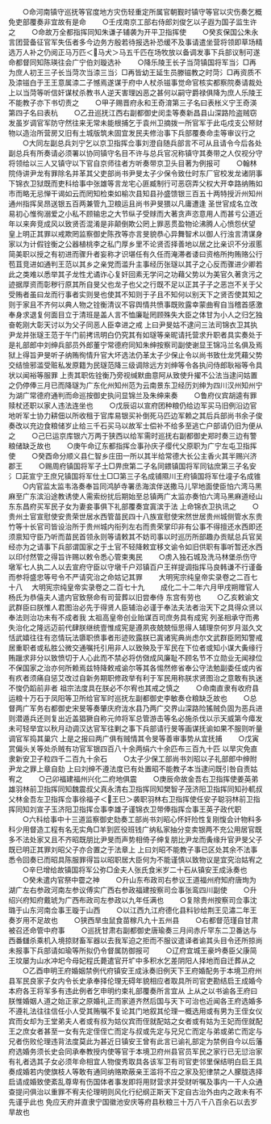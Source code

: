 <!-- { "loadSidebar": true } -->
　　○命河南镇守巡抚等官度地方灾伤轻重定所属官朝觐时镇守等官以灾伤奏乞概免吏部覆奏非宜故有是命
　　○壬戌南京工部右侍郎刘俊乞以子遐为国子监生许之
　　○命故万全都指挥同知朱谦子辅袭为开平卫指挥使
　　○癸亥保国公朱永言团营备征官军失伍者多今边务方殷若待报选补恐缓不及事请遣坐营将领即草场精选万人补之仍阅正马万匹＜马犬＞马五千匹在场牧放以备调发事下兵部议制可遂命都督同知陈瑛往会广宁伯刘璇选补
　　○降乐陵王长子当菏镇国将军当氵□再为庶人初王三子长当菏次当渿三当氵□再皆幼王延生员滕镃教之时菏氵□再资质不及渿镃白于王王意属渿二子憾焉遂谋于府中人杖杀镃事觉命官核实都察院奏请裁处  上以当菏等听信奸谋杖杀教书人逆天害理凶恶之甚何以嗣守爵禄俱降为庶人乐陵王不能教子亦下书切责之
　　○甲子赐晋府永和王奇淯第三子名曰表枨义宁王奇渶第四子名曰表杭
　　○乙丑巡抚江西右副都御史闵圭等奏新昌县山深路险盗贼窃发虽岁调官军防守然往来无常未能根捕乞于袁州卫摘拨一所官军于此屯戍支公帑财物以造治所营房又旧有土城版筑未固宜发民夫修治事下兵部覆奏命圭等审议行之
　　○大同左副总兵刘宁乞以京卫指挥佥事刘澄自随兵部言不可从且请令今后各处副总兵有所奏请必须署以协同镇守名目不许与总兵官况称镇守其奏带之人仅视分守将领给以三人又镇守以下官自京师往者方听奏带京卫头目著为例报可
　　○翰林院侍讲尹龙有罪除名并革其父吏部尚书尹旻太子少保令致仕时东厂官校发龙诸阴事下锦衣卫狱既而吏科给事中张雄等言龙宅心匪臧制行可恶窃弄父权大开幸路纳贿如市而略无忌惮干谒如云而罔知检束如榆次县知县孙盛馈银三百五十两特授沂州知州通州指挥吴昂送银五百两兼管九卫粮运且尚书尹旻猥以凡庸遭逢  圣世官成名立改易初心惟徇溺爱之小私不顾输忠之大节纵子受赇而大著贪声恣意用人而甚亏公道近年以来奔竞成风以致贤否混淆是非颠倒欺公罔上罪恶贯盈物论沸腾人心愤怨伏望  皇上明正其罪以戒欺罔监察御史陈孜等亦言旻貌恭心异舞智术以御人行浊言清谋身家以为计假铨衡之公器植桃李之私门厚乡里不论贤否择善地以居之比亲识不分淑慝简美职以授之有初进而骤升者妄称才识堪任有久任而淹滞者诿曰资格所拘贿赂公行苞苴竞进如通判王范以其乡之亲党而滥升主事经历张璲以其子之心反而骤进少卿若此之类难以悉举其子龙性尤谲诈心复奸回素无学问之功藉父势以为美官久著贪污之迹据厚资而彰秽行原其所自旻父也龙子也父之行既不足以正其子子之恶岂不关于父受贿者虽曰龙而行事者实则旻也使其不知则于子且不知何以别天下之贤否使其知之则于家且不齐何以典人物之铨衡清议不容舆情共愤事既败露幸蒙曲宥自当稽首感激奉身求退复何面目立于清班是盖人言不恤廉耻罔顾殊失大臣之体甘为小人之归乞独奋乾刚大彰天讨以为父子同恶人臣幸进之戒  上曰尹旻姑不逮问三法司锦衣卫其执尹龙并张璲王范于午门前拷讯明白仍究其有如璲等亲昵请托营求升职者具实奏处于是礼部郎中刘绅兵部员外郎董宁常德府同知朱绅按察司副使谢显王锦冯兰名俱及焉狱上得旨尹旻听子纳贿徇情升官大坏选法仍革太子少保止令以尚书致仕龙凭藉父势交结憸邪滥受赃私发原籍为民璲范降三级调除远方刘绅等令各执问侍郎耿裕等令具状以闻裕等服罪  上责其职佐铨衡乃旁视缄默曲意阿从致使升擢不公法当逮问姑置之仍停俸三月已而降璲为广东化州知州范为云南景东卫经历刘绅为四川汉州知州宁为湖广常德府通判而命巡按御史执问显锦兰及朱绅来奏
　　○鲁府仪宾胡逵有罪赎杖还职以家人违法连坐也
　　○戊辰诏以宣府团种粮仍给边军买马旧例沿边官地听军士协力耕佃以所收租于官库易银买补倒死马匹边军赖之其后兵部尚书余子俊奏改以充边食粮储岁止给三千石买马以故军士偿补不给多至逃亡户部请仍旧为便从之
　　○己巳运京库银六万两于狭西以给军需时巡抚右副都御史郑时奏三边有警粮储缺乏故也
　　○庚午命辽东都指挥佥事孙庆子缨代父原职为广宁左屯卫指挥使
　　○癸酉命分顺义县仁智乡庄田一所以其半给常德大长公主香火其半赐兴济郡王
　　○赐周府镇国将军子土□畀庶第二子名同鍡镇国将军同钴庶第三子名安氵□茈宣宁王庶兄镇国将军仕土□□第三子名成铺隰川王府镇国将军仕墥子名成锥
　　○内官监太监韦洛奏奉旨同鸿胪寺署丞海滨伴送撒马儿罕地面使臣怕六湾马黑麻至广东滨沿途教诱使人需索纷扰后期始至总镇两广太监亦奏怕六湾马黑麻道经山东东昌府买军民子女为妻妾事俱下礼部覆奏宜寘滨于法  上命锦衣卫执讯之
　　○贵州土官宣慰使安贵荣世居水西管苗民四十八族宣慰使宋然世居贵州城侧管水东贵竹等十长官司皆设治所于贵州城内衔列左右而贵荣掌印非有公事不得擅还水西即还须禀知守臣乃听而苗民首领永则等请敕其不妨司事以时巡历所部趣办贡赋总兵官吴经亦为之请事下兵部谓国家之于土官不轻降敕宜移文谕令如旧供职有事听暂还水西以印付然管之得旨许赐以敕令悉心管束夷民
　　○虏入独石城及洗马林堡杀伤守墩军七人执二人以去宣府守臣以守墩千户邓镇百户王祥提调指挥马良韩谦不行谨备而参将盛忠等号令不严请究治之命姑记其罪
　　大明宪宗纯皇帝实录卷之二百七十八
　大明宪宗纯皇帝实录卷之二百七十九
　　成化二十二年六月甲戌朔赠官人杨氏为恭僖夫人遣内官致祭命有司营葬以旧尝奉侍  东宫有劳也
　　○乙亥敕谕文武群臣曰朕惟人君图治必先于得贤人臣辅治必谨于奉法夫法者治天下之具得众贤以奉法则治功未有不成者我  太祖高皇帝创业贻谋百司庶务具有成宪  列圣相承守而弗失治化之隆远迈前代肆朕继统壹惟成宪是遵夙夜兢兢恒思得人辅理奈何岁月滋久文恬武嬉往往有恣情玩法隳职偾事者形迹败露朕已寘诸宪典尚虑尔文武群臣罔知警戒居重职者或私胜公微交通嘱托引用非人以致殃及于军民在下位者或知小谋大夤缘行贿躐求非分以致愤切于人心此而不禁必将仿傚成风廉耻不顾名节不立勋业无闻禄位不保国家之治亦何所赖焉兹特降敕戒谕尔等其各惕然修省奉公守法勉副委任或内省有疚者须痛自惩艾改过自新务期职修政举有利于军民用称朕求贤图治之意敢有执迷不悛仍蹈前非者  祖宗法度具在朕必不尔宥也其戒之慎之
　　○命南直隶有收府县运粮十万石于凤阳等卫所给官军时巡抚左副都御史李敏奏仓粮缺乏故也
　　○总督两广军务右都御史宋旻等奏肇庆府泷水县乃两广交界山深路险猺贼负固为恶兵进则潜遁兵还则复出近盖猖獗自称元帅将军总管游击等名必施杀伐以示天威第今瘴发未可轻举宜以秋月动调汉达官军往剿之事下兵部请行旻等画谋抚谕如果不服则听量调官军捣其巢穴  上是之报曰两广俱有贼情其令旻等善审事势从宜抚捕
　　○戊寅赏偏头关等处杀贼有功官军银四百八十余两绢六十余匹布三百九十匹  以旱灾免直隶新安卫子粒四千二百九十余石
　　○太子少保工部尚书刘昭以子礼部郎中绅附尹龙之罪上章自劾  上曰刘绅不遵法度已有处置昭不能教子本当逮问既引咎自责姑宥之
　　○己卯福建福州兴化二府地俱震
　　○庚辰命故金吾右卫指挥使姜英弟雄羽林前卫指挥同知魏震叔父真永清右卫指挥同知樊智子茂济阳卫指挥同知孙軏叔父林金吾左卫指挥佥事徐福子＜王巳＞袭职羽林右卫指挥使任安子聪羽林前卫指挥同知刘宣子玉济阳卫指挥佥事李雄子谨锦衣卫带俸指挥佥事王英子政代职
　　○六科给事中十三道监察御史劾奏工部尚书刘昭心怀奸险性复刚愎会计物料多科少用督造工程有名无实角□羊到匠役班钱广纳私家抽分变卖银两不充公用居官既多不法处家又且不齐昭既朋比尹旻而声势相倚子绅复朋比尹龙而夤缘升官尹旻父子既已明正其罪刘昭父子亦合置之于法章上  上曰刘昭不能教子事已区处其余不法事悉令回奏已而昭具陈服罪得旨以昭职居大臣何为不能谨慎以致物议是宜究治姑宥之
　　○辛巳增给故镇国将军公弥□金夫人张氏食米岁二十石从镇安王成泳奏也
　　○癸未遣内官祭中霤之神
　　○升山东布政司右参议王道福州府知府唐珣为湖广左右参政河南左参议傅实广西右参政福建按察司佥事张鸾四川副使
　　○升绍兴府知府戴琥为广西布政司左参政以九年任满也
　　○复除贵州按察司佥事沈璐于山东河南佥事王璇于山西
　　○以江西九江府德化县料钞给荆王见潚二年王奏岁用不足故也
　　○狭西旱虫鼠食苗稼凡九十五州县
　　○右都督范瑾自甘肃被召还命管中府事
　　○巡抚甘肃右副都御史唐瑜奏三月间赤斤罕东二卫番达与西番讎杀乘机入境掠财畜军器以去我军迫之拒而不服议遣译者谕其头目令还所掠尚未报事下兵部请如瑜等所拟仍令督属防御报可
　　○辽府宜城王豪坅奏臣父康简王坟屡为山水冲圯今母妃程氏薨遣官开圹中多积水乞差阴阳人择地而自迁葬从之
　　○乙酉申明王府婚姻禁例代府镇安王成泳奏旧例天下王府婚配务于本境卫府州县军民良家子女内令长史承奉择伦理无碍年貌相应者取具所司官吏勘结启王成婚今本府各王将军多有违此例者乞申明约束礼部覆奏所言宜从  上从之以书谕各王府曰朕惟婚姻人道之始正家之原婚礼正而家道齐然后国与天下可治也近闻各王府选婚多不遵礼法往往信任小人受其贿嘱不复论其门地叙其伦理一概选用或有男为王侄女仪宾而女却为王堂弟夫人者或有叔为姑仪宾而侄就配姑之女者或有姑为王妃而侄就配王之庶女者甚至一女有先定侄侄亡而定与叔或先定与兄兄亡而定与弟或弟亡而定与兄者伤败伦理违背法度莫此为甚近日镇安王曾有此言已谕礼部定为禁例自今以后藩府选婚务须长史会同承奉教授内使等官于本境卫府州县官员军民之家行已无愆治家有礼者选其子女必须年命相宜人物俊秀取具各该军卫有司官吏邻里保结明白启王具奏成婚若内使旗枝人等敢有通同纳赂欺蔽亲王滥将不应之家及犯律禁之人朦胧选择启请成婚致使紊乱尊卑有伤国体者事发即将用财营求并受财听嘱及事内一干人众通查提问俱治以重罪不宥夫伦理明则风化行纪纲正斯天下定自古治外由内之政未有不先谨乎此也  免应天府并直隶宁国徽池安庆等府县秋粮三十万八千八百余石以去岁旱故也
